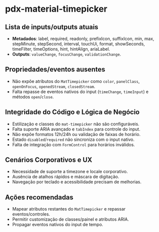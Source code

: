 # pdx-material-timepicker

## Lista de inputs/outputs atuais

- **Metadados**: label, required, readonly, prefixIcon, suffixIcon, min, max, stepMinute, stepSecond, interval, touchUi, format, showSeconds, timeFilter, timeOptions, hint, hintAlign, ariaLabel.
- **Outputs**: `valueChange`, `focusChange`, `validationChange`.

## Propriedades/eventos ausentes

- Não expõe atributos do `MatTimepicker` como `color`, `panelClass`, `openOnFocus`, `openedStream`, `closedStream`.
- Falta repasse de eventos nativos do input (`timeChange`, `timeInput`) e métodos `open`/`close`.

## Integridade do Código e Lógica de Negócio

- Estilização e classes do `mat-timepicker` não são configuráveis.
- Falta suporte ARIA avançado e `tabIndex` para controle do input.
- Não expõe formatos 12h/24h ou validação de faixas de horário.
- Estado `disabled`/`required` não sincroniza com o input nativo.
- Falta de integração com `FormControl` para horários inválidos.

## Cenários Corporativos e UX

- Necessidade de suporte a timezone e locale corporativo.
- Ausência de atalhos rápidos e máscara de digitação.
- Navegação por teclado e acessibilidade precisam de melhorias.

## Ações recomendadas

- Mapear atributos restantes do `MatTimepicker` e repassar eventos/controles.
- Permitir customização de classes/painel e atributos ARIA.
- Propagar eventos nativos do input de tempo.
